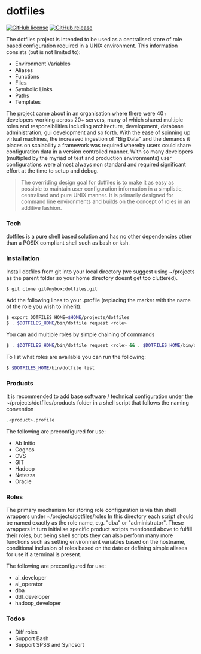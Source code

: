 # dotfiles

[![GitHub license](https://img.shields.io/badge/license-GPLv3-blue.svg)](https://raw.githubusercontent.com/pbowditch/dotfiles/master/COPYING)
[![GitHub release](https://img.shields.io/github/release/pbowditch/dotfiles.svg)](https://github.com/pbowditch/dotfiles/releases/latest)

The dotfiles project is intended to be used as a centralised store of role based configuration required in a UNIX environment.  This information consists (but is not limited to):

  - Environment Variables
  - Aliases
  - Functions
  - Files
  - Symbolic Links
  - Paths
  - Templates

The project came about in an organisation where there were 40+ developers working across 20+ servers, many of which shared multiple roles and responsibilities including architecture, development, database administration, gui development and so forth.  With the ease of spinning up virtual machines, the increased ingestion of "Big Data" and the demands it places on scalability a framework was required whereby users could share configuration
data in a version controlled manner.  With so many developers (multipled by the myriad of test and production environments) user configurations were almost always non standard and required significant effort at the time 
to setup and debug.

> The overriding design goal for dotfiles is to make it as easy as possible to maintain user configuration information
> in a simplistic, centralised and pure UNIX manner.  It is primarily designed for command line environments and builds
> on the concept of roles in an additive fashion.  

### Tech

dotfiles is a pure shell based solution and has no other dependencies other than a POSIX compliant shell such as bash or ksh.  

### Installation

Install dotfiles from git into your local directory (we suggest using ~/projects as the parent folder so your home directory doesnt get too cluttered).  

```sh
$ git clone git@mybox:dotfiles.git
```

Add the following lines to your .profile (replacing the <role> marker with the name of the role you wish to inherit).  
```sh
$ export DOTFILES_HOME=$HOME/projects/dotfiles
$ . $DOTFILES_HOME/bin/dotfile request <role>
```

You can add multiple roles by simple chaining of commands
```sh
$ . $DOTFILES_HOME/bin/dotfile request <role> && . $DOTFILES_HOME/bin/dotfile request <role>
```

To list what roles are available you can run the following:
```sh
$ $DOTFILES_HOME/bin/dotfile list
```

### Products

It is recommended to add base software / technical configuration under the ~/projects/dotfiles/products folder
in a shell script that follows the naming convention 

```sh
.<product>.profile
```

The following are preconfigured for use:

* Ab Initio
* Cognos
* CVS
* GIT
* Hadoop
* Netezza
* Oracle

### Roles

The primary mechanism for storing role configuration is via thin shell wrappers under ~/projects/dotfiles/roles
In this directory each script should be named exactly as the role name, e.g. "dba" or "administrator".  These wrappers
in turn initialise specific product scripts mentioned above to fulfill their roles, but being shell scripts they can
also perform many more functions such as setting environment variables based on the hostname, conditional inclusion
of roles based on the date or defining simple aliases for use if a terminal is present.  

The following are preconfigured for use:

* ai_developer
* ai_operator
* dba
* ddl_developer
* hadoop_developer

### Todos

 - Diff roles
 - Support Bash
 - Support SPSS and Syncsort

